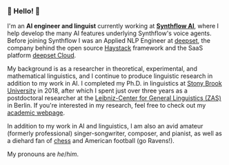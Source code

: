 ### 👋 Hello! 👋

I'm an **AI engineer and linguist** currently working at [**Synthflow AI**](https://www.synthflow.ai), where I help develop the many AI features underlying Synthflow's voice agents. Before joining Synthflow I was an Applied NLP Engineer at [deepset](https://www.deepset.ai), the company behind the open source [Haystack](https://www.github.com/deepset-ai/haystack) framework and the SaaS platform [deepset Cloud](https://docs.cloud.deepset.ai).

My background is as a researcher in theoretical, experimental, and mathematical linguistics, and I continue to produce linguistic research in addition to my work in AI. I completed my Ph.D. in linguistics at [Stony Brook University](https://linguistics.stonybrook.edu/) in 2018, after which I spent just over three years as a postdoctoral researcher at the [Leibniz-Center for General Linguistics (ZAS)](https://leibniz-zas.de) in Berlin. If you're interested in my research, feel free to check out my [academic webpage](https://www.robertpasternak.com).

In addition to my work in AI and linguistics, I am also an avid amateur (formerly professional) singer-songwriter, composer, and pianist, as well as a diehard fan of [chess](https://www.chess.com/member/robr0brobr0brob) and American football (go Ravens!).

My pronouns are _he_/_him_.
